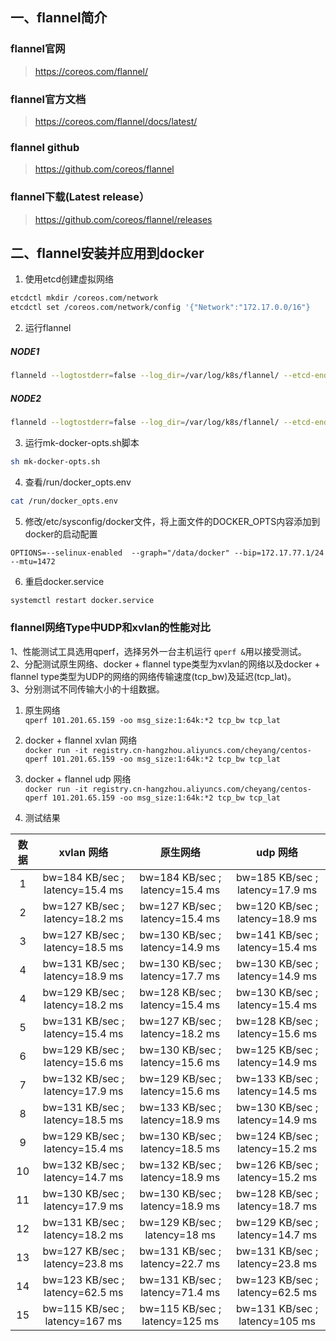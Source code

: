 


## 一、flannel简介

### flannel官网  
> https://coreos.com/flannel/  

### flannel官方文档  
> https://coreos.com/flannel/docs/latest/  

### flannel github  
> https://github.com/coreos/flannel    

### flannel下载(Latest release）
> https://github.com/coreos/flannel/releases  

## 二、flannel安装并应用到docker  
1. 使用etcd创建虚拟网络  
```bash
etcdctl mkdir /coreos.com/network
etcdctl set /coreos.com/network/config '{"Network":"172.17.0.0/16"}
```

2. 运行flannel  
##### NODE1
```bash 
flanneld --logtostderr=false --log_dir=/var/log/k8s/flannel/ --etcd-endpoints=http://172.16.249.130:4001

```  
##### NODE2
```bash 
flanneld --logtostderr=false --log_dir=/var/log/k8s/flannel/ --etcd-endpoints=http://172.16.249.129:4001
``` 
3. 运行mk-docker-opts.sh脚本  

```bash 
sh mk-docker-opts.sh
```

4. 查看/run/docker_opts.env  

``` bash 
cat /run/docker_opts.env

``` 

5. 修改/etc/sysconfig/docker文件，将上面文件的DOCKER_OPTS内容添加到docker的启动配置  

`OPTIONS=--selinux-enabled  --graph="/data/docker" --bip=172.17.77.1/24 --mtu=1472`  

6. 重启docker.service  

```bash 
systemctl restart docker.service
```

### flannel网络Type中UDP和xvlan的性能对比  
1、性能测试工具选用qperf，选择另外一台主机运行 `qperf &`用以接受测试。  
2、分配测试原生网络、docker + flannel type类型为xvlan的网络以及docker + flannel type类型为UDP的网络的网络传输速度(tcp_bw)及延迟(tcp_lat)。  
3、分别测试不同传输大小的十组数据。  

1. 原生网络  
`qperf 101.201.65.159 -oo msg_size:1:64k:*2 tcp_bw tcp_lat`  

2. docker + flannel xvlan 网络  
`docker run -it registry.cn-hangzhou.aliyuncs.com/cheyang/centos-qperf 101.201.65.159 -oo msg_size:1:64k:*2 tcp_bw tcp_lat`  

3. docker + flannel udp 网络  
`docker run -it registry.cn-hangzhou.aliyuncs.com/cheyang/centos-qperf 101.201.65.159 -oo msg_size:1:64k:*2 tcp_bw tcp_lat`

4. 测试结果  

| 数据 |xvlan 网络|原生网络|udp 网络|
|:-:|:-:|:-:|:-:|
|1|bw=184 KB/sec ; latency=15.4 ms|bw=184 KB/sec ; latency=15.4 ms|bw=185 KB/sec ; latency=17.9 ms|
|2|bw=127 KB/sec ; latency=18.2 ms|bw=127 KB/sec ; latency=15.4 ms|bw=120 KB/sec ; latency=18.9 ms|
|3|bw=127 KB/sec ; latency=18.5 ms|bw=130 KB/sec ; latency=14.9 ms|bw=141 KB/sec ; latency=15.4 ms|
|4|bw=131 KB/sec ; latency=18.9 ms|bw=130 KB/sec ; latency=17.7 ms|bw=130 KB/sec ; latency=14.9 ms|
|4|bw=129 KB/sec ; latency=18.2 ms|bw=128 KB/sec ; latency=15.4 ms|bw=130 KB/sec ; latency=15.4 ms|
|5|bw=131 KB/sec ; latency=15.4 ms|bw=127 KB/sec ; latency=18.2 ms|bw=128 KB/sec ; latency=15.6 ms|
|6|bw=129 KB/sec ; latency=15.6 ms|bw=130 KB/sec ; latency=15.6 ms|bw=125 KB/sec ; latency=14.9 ms|
|7|bw=132 KB/sec ; latency=17.9 ms|bw=129 KB/sec ; latency=15.6 ms|bw=133 KB/sec ; latency=14.5 ms|
|8|bw=131 KB/sec ; latency=18.5 ms|bw=133 KB/sec ; latency=18.9 ms|bw=130 KB/sec ; latency=14.9 ms|
|9|bw=129 KB/sec ; latency=15.4 ms|bw=130 KB/sec ; latency=18.5 ms|bw=124 KB/sec ; latency=15.2 ms|
|10|bw=132 KB/sec ; latency=14.7 ms|bw=132 KB/sec ; latency=18.9 ms|bw=126 KB/sec ; latency=15.2 ms|
|11|bw=130 KB/sec ; latency=17.9 ms|bw=130 KB/sec ; latency=18.9 ms|bw=128 KB/sec ; latency=18.7 ms|
|12|bw=131 KB/sec ; latency=18.2 ms|bw=129 KB/sec ; latency=18 ms|bw=129 KB/sec ; latency=14.7 ms|
|13|bw=127 KB/sec ; latency=23.8 ms|bw=131 KB/sec ; latency=22.7 ms|bw=131 KB/sec ; latency=23.8 ms|
|14|bw=123 KB/sec ; latency=62.5 ms|bw=131 KB/sec ; latency=71.4 ms|bw=123 KB/sec ; latency=62.5 ms|
|15|bw=115 KB/sec ; latency=167 ms|bw=115 KB/sec ; latency=125 ms|bw=131 KB/sec ; latency=105 ms|  


